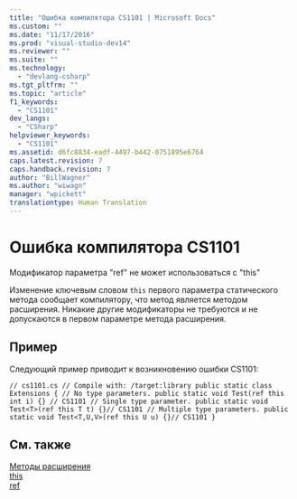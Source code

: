 ```yaml
---
title: "Ошибка компилятора CS1101 | Microsoft Docs"
ms.custom: ""
ms.date: "11/17/2016"
ms.prod: "visual-studio-dev14"
ms.reviewer: ""
ms.suite: ""
ms.technology: 
  - "devlang-csharp"
ms.tgt_pltfrm: ""
ms.topic: "article"
f1_keywords: 
  - "CS1101"
dev_langs: 
  - "CSharp"
helpviewer_keywords: 
  - "CS1101"
ms.assetid: d6fc8834-eadf-4497-b442-0751895e6764
caps.latest.revision: 7
caps.handback.revision: 7
author: "BillWagner"
ms.author: "wiwagn"
manager: "wpickett"
translationtype: Human Translation
---
```

# Ошибка компилятора CS1101
Модификатор параметра "ref" не может использоваться с "this"  
  
 Изменение ключевым словом `this` первого параметра статического метода сообщает компилятору, что метод является методом расширения. Никакие другие модификаторы не требуются и не допускаются в первом параметре метода расширения.  
  
## Пример  
 Следующий пример приводит к возникновению ошибки CS1101:  
  
```  
// cs1101.cs // Compile with: /target:library public static class Extensions { // No type parameters. public static void Test(ref this int i) {} // CS1101 // Single type parameter. public static void Test<T>(ref this T t) {}// CS1101 // Multiple type parameters. public static void Test<T,U,V>(ref this U u) {}// CS1101 }  
```  
  
## См. также  
 [Методы расширения](../../csharp/programming-guide/classes-and-structs/extension-methods.md)   
 [this](../../csharp/language-reference/keywords/this.md)   
 [ref](../../csharp/language-reference/keywords/ref.md)